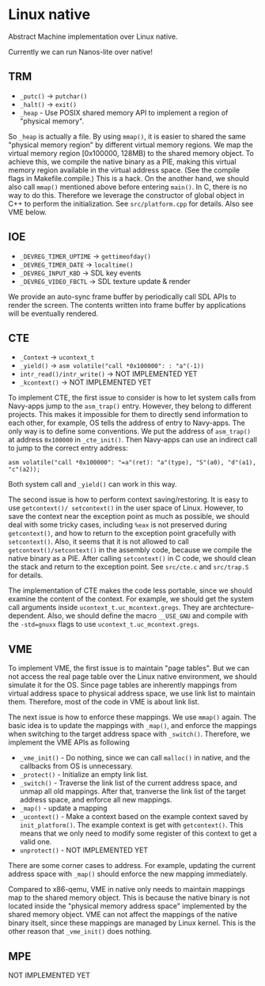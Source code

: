 # Linux native

Abstract Machine implementation over Linux native.

Currently we can run Nanos-lite over native!

## TRM

* `_putc()` -> `putchar()`
* `_halt()` -> `exit()`
* `_heap` - Use POSIX shared memory API to implement a region of "physical memory".

So `_heap` is actually a file. By using `mmap()`, it is easier to shared the same
"physical memory region" by different virtual memory regions. We map the virtual memory
region [0x100000, 128MB) to the shared memory object. To achieve this, we compile the
native binary as a PIE, making this virtual memory region available in the virtual
address space. (See the compile flags in Makefile.compile.) This is a hack.  On the
another hand, we should also call `mmap()` mentioned above before entering `main()`. In C,
there is no way to do this. Therefore we leverage the constructor of global object in
C++ to perform the initialization. See `src/platform.cpp` for details. Also see VME below.

## IOE

* `_DEVREG_TIMER_UPTIME` -> `gettimeofday()`
* `_DEVREG_TIMER_DATE` -> `localtime()`
* `_DEVREG_INPUT_KBD` -> SDL key events
* `_DEVREG_VIDEO_FBCTL` -> SDL texture update & render

We provide an auto-sync frame buffer by periodically call SDL APIs to render the screen.
The contents written into frame buffer by applications will be eventually rendered.

## CTE

* `_Context` -> `ucontext_t`
* `_yield()` -> `asm volatile("call *0x100000": : "a"(-1))`
* `intr_read()/intr_write()` -> NOT IMPLEMENTED YET
* `_kcontext()` -> NOT IMPLEMENTED YET

To implement CTE, the first issue to consider is how to let system calls from Navy-apps
jump to the `asm_trap()` entry. However, they belong to different projects. This makes it
impossible for them to directly send information to each other, for example, OS tells the
address of entry to Navy-apps. The only way is to define some conventions. We put the
address of `asm_trap()` at address `0x100000` in `_cte_init()`. Then Navy-apps can use
an indirect call to jump to the correct entry address:
```
asm volatile("call *0x100000": "=a"(ret): "a"(type), "S"(a0), "d"(a1), "c"(a2));
```
Both system call and `_yield()` can work in this way.

The second issue is how to perform context saving/restoring. It is easy to use `getcontext()/
setcontext()` in the user space of Linux. However, to save the context near the exception
point as much as possible, we should deal with some tricky cases, including `%eax` is not
preserved during `getcontext()`, and how to return to the exception point gracefully with
`setcontext()`. Also, it seems that it is not allowed to call `getcontext()/setcontext()`
in the assembly code, because we compile the native binary as a PIE. After calling `setcontext()`
in C code, we should clean the stack and return to the exception point. See `src/cte.c` and
`src/trap.S` for details.

The implementation of CTE makes the code less portable, since we should examine the content
of the context. For example, we should get the system call arguments inside
`ucontext_t.uc_mcontext.gregs`.  They are archtecture-dependent. Also, we should define the
macro `__USE_GNU` and compile with the `-std=gnuxx` flags to use `ucontext_t.uc_mcontext.gregs`.

## VME

To implement VME, the first issue is to maintain "page tables". But we can not access the
real page table over the Linux native environment, we should simulate it for the OS. Since
page tables are inherently mappings from virtual address space to physical address space,
we use link list to maintain them. Therefore, most of the code in VME is about link list.

The next issue is how to enforce these mappings. We use `mmap()` again. The basic idea is to
update the mappings with `_map()`, and enforce the mappings when switching to the target address
space with `_switch()`. Therefore, we implement the VME APIs as following

* `_vme_init()` - Do nothing, since we can call `malloc()` in native, and the callbacks from OS
is unnecessary.
* `_protect()` - Initialize an empty link list.
* `_switch()` - Traverse the link list of the current address space, and unmap all old mappings.
After that, tranverse the link list of the target address space, and enforce all new mappings.
* `_map()` - update a mapping
* `_ucontext()` - Make a context based on the example context saved by `init_platform()`. The
example context is get with `getcontext()`. This means that we only need to modify some register
of this context to get a valid one.
* `unprotect()` - NOT IMPLEMENTED YET

There are some corner cases to address. For example, updating the current address space with
`_map()` should enforce the new mapping immediately.

Compared to x86-qemu, VME in native only needs to maintain mappings map to the shared memory
object. This is because the native binary is not located inside the "physical memory address
space" implemented by the shared memory object. VME can not affect the mappings of the native
binary itselt, since these mappings are managed by Linux kernel. This is the other reason that
`_vme_init()` does nothing.

## MPE

NOT IMPLEMENTED YET
